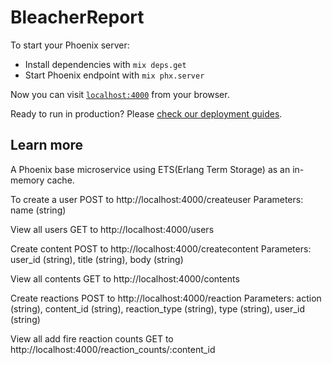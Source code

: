 # BleacherReport

To start your Phoenix server:

  * Install dependencies with `mix deps.get`
  * Start Phoenix endpoint with `mix phx.server`

Now you can visit [`localhost:4000`](http://localhost:4000) from your browser.

Ready to run in production? Please [check our deployment guides](https://hexdocs.pm/phoenix/deployment.html).

## Learn more

  A Phoenix base microservice using ETS(Erlang Term Storage) as an in-memory cache.

  To create a user
  POST to http://localhost:4000/createuser
  Parameters: name (string)

  View all users
  GET to http://localhost:4000/users

  Create content
  POST to http://localhost:4000/createcontent
  Parameters: user_id (string), title (string), body (string)

  View all contents
  GET to http://localhost:4000/contents

  Create reactions
  POST to http://localhost:4000/reaction
  Parameters: action (string), content_id (string), reaction_type (string), type (string), user_id (string)

  View all add fire reaction counts
  GET to http://localhost:4000/reaction_counts/:content_id
